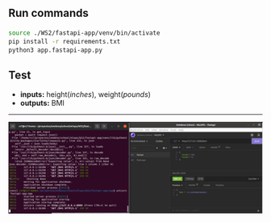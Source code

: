 ## Run commands

```bash
source ./WS2/fastapi-app/venv/bin/activate
pip install -r requirements.txt
python3 app.fastapi-app.py
```

## Test

- **inputs:** height(_inches_), weight(_pounds_)
- **outputs:** BMI

---

![screenshot](screenshots/get-request.png)
